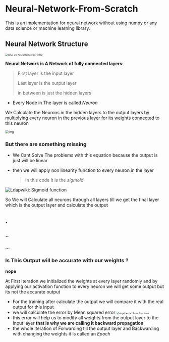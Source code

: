 # Neural-Network-From-Scratch

This is an implementation for neural network without using numpy or any data science or machine learning library.

## Neural Network Structure 

<img src="https://1.cms.s81c.com/sites/default/files/2021-01-06/ICLH_Diagram_Batch_01_03-DeepNeuralNetwork-WHITEBG.png" alt="What are Neural Networks? | IBM" style="zoom:50%;" />

**Neural Network is A Network of fully connected layers:**

> First layer is the input layer
>
> Last layer is the output layer
>
> in between is just the hidden layers 

- Every Node in The layer is called *Neuron*

We Calculate the Neurons in the hidden layers to the output layers by multiplying every neuron   in the previous layer for its weights connected to this neuron   

<img src="https://i.stack.imgur.com/gzrsx.png" alt="img" style="zoom:67%;" />

### But there are something missing 

- We Cant Solve The problems with this equation because the output is just will be linear 

- then we will apply  non linearity function to every neuron in the layer

  >  In this code it is the *sigmoid*

![Ldapwiki: Sigmoid function](https://encrypted-tbn0.gstatic.com/images?q=tbn:ANd9GcRuvCWELjFqOlrzWjNJsKBuNL80xEVlb2eJyw&usqp=CAU)



So We will Calculate all neurons through all layers till we get the final layer which is the output layer and calculate the output 

## .

### ..

#### ...



### Is This Output will be accurate with our weights ?

**nope**

 

At First Iteration we initialized the weights at every layer randomly and by applying our activation function to every neuron we will get some output but its not the accurate output 

- For the training after calculate the output we will compare it with the real output for this input 
- we will calculate the error by Mean squared error <img src="https://siegel.work/blog/LossFunctions/img/MSE_Formula.svg" alt="siegel.work - Loss Functions" style="zoom:50%;" />
- this error will help us to modify all weights from the output layer to the input layer **that is why we are calling it backward propagation** 
- the whole Iteration of Forwarding till the output layer and Backwarding with changing the weights it is called an *Epoch* 
